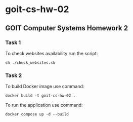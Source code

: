 # goit-cs-hw-02
## GOIT Computer Systems Homework 2
### Task 1
To check websites availability run the script:
```shell
sh ./check_websites.sh
```
### Task 2
To build Docker image use command:
```shell
docker build -t goit-cs-hw-02 .
```
To run the application use command:
```shell
docker compose up -d --build
```
